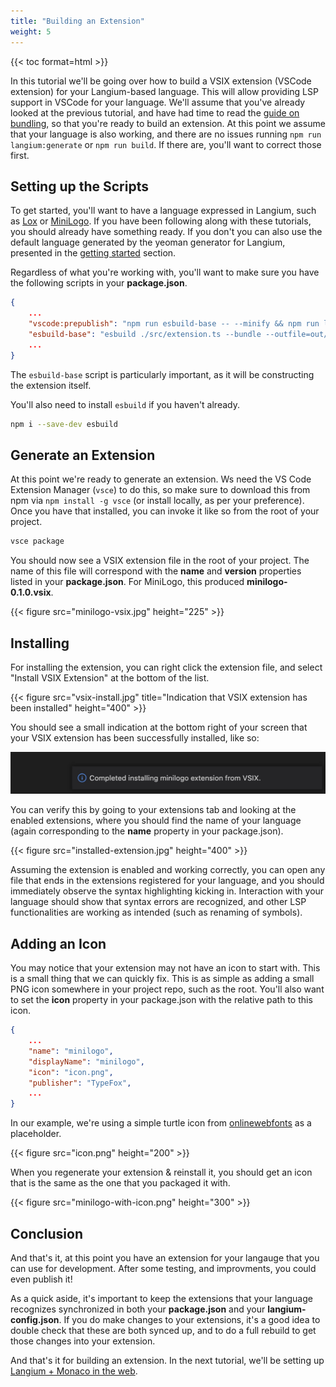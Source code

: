 ```yaml
---
title: "Building an Extension"
weight: 5
---
```


{{< toc format=html >}}

In this tutorial we'll be going over how to build a VSIX extension (VSCode extension) for your Langium-based language. This will allow providing LSP support in VSCode for your language. We'll assume that you've already looked at the previous tutorial, and have had time to read the [guide on bundling](/guides/code-bundling/), so that you're ready to build an extension. At this point we assume that your language is also working, and there are no issues running `npm run langium:generate` or `npm run build`. If there are, you'll want to correct those first.

## Setting up the Scripts

To get started, you'll want to have a language expressed in Langium, such as [Lox](https://github.com/langium/langium-lox) or [MiniLogo](https://github.com/langium/langium-minilogo). If you have been following along with these tutorials, you should already have something ready. If you don't you can also use the default language generated by the yeoman generator for Langium, presented in the [getting started](/docs/getting-started/) section.

Regardless of what you're working with, you'll want to make sure you have the following scripts in your **package.json**.

```json
{
    ...
    "vscode:prepublish": "npm run esbuild-base -- --minify && npm run lint",
    "esbuild-base": "esbuild ./src/extension.ts --bundle --outfile=out/main.js --external:vscode --format=cjs --platform=node",
    ...
}
```

The `esbuild-base` script is particularly important, as it will be constructing the extension itself.

You'll also need to install `esbuild` if you haven't already.

```bash
npm i --save-dev esbuild
```

## Generate an Extension

At this point we're ready to generate an extension. Ws need the VS Code Extension Manager (`vsce`) to do this, so make sure to download this from npm via `npm install -g vsce` (or install locally, as per your preference). Once you have that installed, you can invoke it like so from the root of your project.

```bash
vsce package
```

You should now see a VSIX extension file in the root of your project. The name of this file will correspond with the **name** and **version** properties listed in your **package.json**. For MiniLogo, this produced **minilogo-0.1.0.vsix**.

{{< figure src="minilogo-vsix.jpg" height="225" >}}

## Installing

For installing the extension, you can right click the extension file, and select "Install VSIX Extension" at the bottom of the list.

{{< figure src="vsix-install.jpg" title="Indication that VSIX extension has been installed" height="400" >}}

You should see a small indication at the bottom right of your screen that your VSIX extension has been successfully installed, like so:

![Indication that VSIX extension has been installed](vsix-installed.jpg)

You can verify this by going to your extensions tab and looking at the enabled extensions, where you should find the name of your language (again corresponding to the **name** property in your package.json).

{{< figure src="installed-extension.jpg" height="400" >}}

Assuming the extension is enabled and working correctly, you can open any file that ends in the extensions registered for your language, and you should immediately observe the syntax highlighting kicking in. Interaction with your language should show that syntax errors are recognized, and other LSP functionalities are working as intended (such as renaming of symbols).

## Adding an Icon

You may notice that your extension may not have an icon to start with. This is a small thing that we can quickly fix. This is as simple as adding a small PNG icon somewhere in your project repo, such as the root. You'll also want to set the **icon** property in your package.json with the relative path to this icon.

```json
{
    ...
    "name": "minilogo",
    "displayName": "minilogo",
    "icon": "icon.png",
    "publisher": "TypeFox",
    ...
}
```

In our example, we're using a simple turtle icon from [onlinewebfonts](https://www.onlinewebfonts.com/icon/74548) as a placeholder.

{{< figure src="icon.png" height="200" >}}

When you regenerate your extension & reinstall it, you should get an icon that is the same as the one that you packaged it with.

{{< figure src="minilogo-with-icon.png" height="300" >}}

## Conclusion

And that's it, at this point you have an extension for your langauge that you can use for development. After some testing, and improvments, you could even publish it!

As a quick aside, it's important to keep the extensions that your language recognizes synchronized in both your **package.json** and your **langium-config.json**. If you do make changes to your extensions, it's a good idea to double check that these are both synced up, and to do a full rebuild to get those changes into your extension.

And that's it for building an extension. In the next tutorial, we'll be setting up [Langium + Monaco in the web](/tutorials/langium_and_monaco/).
